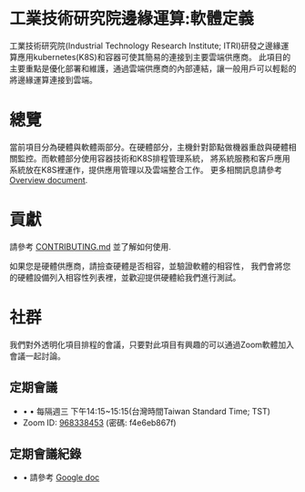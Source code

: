 工業技術研究院邊緣運算:軟體定義
================================

工業技術研究院(Industrial Technology Research Institute; ITRI)研發之邊緣運算應用kubernetes(K8S)和容器可使其簡易的連接到主要雲端供應商。
此項目的主要重點是優化部署和維護，通過雲端供應商的內部連結，讓一般用戶可以輕鬆的將邊緣運算連接到雲端。

# 總覽

當前項目分為硬體與軟體兩部分。在硬體部分，主機針對節點做機器重啟與硬體相關監控。而軟體部分使用容器技術和K8S排程管理系統，
將系統服務和客戶應用系統放在K8S裡運作，提供應用管理以及雲端整合工作。
更多相關訊息請參考 [Overview document](doc/Overview.md).

# 貢獻

請參考 [CONTRIBUTING.md](CONTRIBUTING.md) 並了解如何使用.

如果您是硬體供應商，請撿查硬體是否相容，並驗證軟體的相容性，
我們會將您的硬體設備列入相容性列表裡，並歡迎提供硬體給我們進行測試。

# 社群

我們對外透明化項目排程的會議，只要對此項目有興趣的可以通過Zoom軟體加入會議一起討論。

## 定期會議
- •	•	每隔週三 下午14:15~15:15(台灣時間Taiwan Standard Time; TST)
- Zoom ID: [968338453](https://zoom.us/j/968338453) (密碼: f4e6eb867f)

## 定期會議紀錄
- •	請參考 [Google doc](https://docs.google.com/document/d/1wQb8q7dXOevTFSIFiWSf9xacT_8qqiqOgxSLDL-Gn3E)
